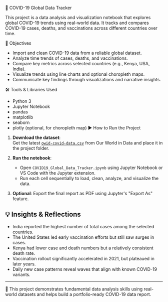 🦠 COVID-19 Global Data Tracker

This project is a data analysis and visualization notebook that explores global COVID-19 trends using real-world data. It tracks and compares COVID-19 cases, deaths, and vaccinations across different countries over time.

📌 Objectives

- Import and clean COVID-19 data from a reliable global dataset.
- Analyze time trends of cases, deaths, and vaccinations.
- Compare key metrics across selected countries (e.g., Kenya, USA, India).
- Visualize trends using line charts and optional choropleth maps.
- Communicate key findings through visualizations and narrative insights.

🛠 Tools & Libraries Used

- Python 3
- Jupyter Notebook
- pandas
- matplotlib
- seaborn
- plotly (optional, for choropleth map)
▶️ How to Run the Project

1. **Download the dataset**:  
   Get the latest [`owid-covid-data.csv`](https://ourworldindata.org/covid-data) from Our World in Data and place it in the project folder.

2. **Run the notebook**:
   - Open `COVID19_Global_Data_Tracker.ipynb` using Jupyter Notebook or VS Code with the Jupyter extension.
   - Run each cell sequentially to load, clean, analyze, and visualize the data.

3. **Optional**: Export the final report as PDF using Jupyter's "Export As" feature.

## 💡 Insights & Reflections

- India reported the highest number of total cases among the selected countries.
- The United States led early vaccination efforts but still saw surges in cases.
- Kenya had lower case and death numbers but a relatively consistent death rate.
- Vaccination rollout significantly accelerated in 2021, but plateaued in later years.
- Daily new case patterns reveal waves that align with known COVID-19 variants.

---

📁 This project demonstrates fundamental data analysis skills using real-world datasets and helps build a portfolio-ready COVID-19 data report.
